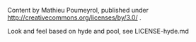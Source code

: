 Content by Mathieu Poumeyrol, published under http://creativecommons.org/licenses/by/3.0/ .

Look and feel based on hyde and pool, see LICENSE-hyde.md
